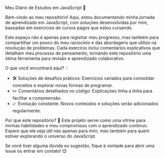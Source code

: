 Meu Diário de Estudos em JavaScript 🚀

Bem-vindo ao meu repositório! Aqui, estou documentando minha jornada de aprendizado em JavaScript, com soluções desenvolvidas por mim, baseadas em exercícios de cursos pagos que estou cursando.

Este espaço não é apenas para registrar meu progresso, mas também para compartilhar um pouco do meu raciocínio e das abordagens que utilizo na resolução de problemas. Cada exercício inclui comentários explicativos que detalham meu processo de pensamento, tornando este repositório uma ótima ferramenta para revisão e aprendizado colaborativo.


O que você encontrará aqui? 💡
- 🛠️ Soluções de desafios práticos: Exercícios variados para consolidar conceitos e explorar novas formas de programar.
- ✏️ Comentários detalhados no código: Explicações linha a linha para facilitar a compreensão.
- 📈 Evolução constante: Novos conteúdos e soluções serão adicionados regularmente.


Por que este repositório? 🤔
Este projeto serve como uma vitrine para minhas habilidades e meu compromisso com o aprendizado contínuo. Espero que ele seja útil não apenas para mim, mas também para quem estiver explorando o universo do JavaScript.

Se você tiver alguma dúvida ou sugestão, fique à vontade para abrir uma issue ou entrar em contato! 😊

